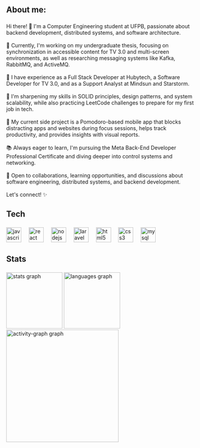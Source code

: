 <h2 align="left">About me:</h2>

###

<p align="left">Hi there! 👋 I'm a Computer Engineering student at UFPB, passionate about backend development, distributed systems, and software architecture.<br><br>🔹 Currently, I'm working on my undergraduate thesis, focusing on synchronization in accessible content for TV 3.0 and multi-screen environments, as well as researching messaging systems like Kafka, RabbitMQ, and ActiveMQ.<br><br>💼 I have experience as a Full Stack Developer at Hubytech, a Software Developer for TV 3.0, and as a Support Analyst at Mindsun and Starstorm.<br><br>📌 I'm sharpening my skills in SOLID principles, design patterns, and system scalability, while also practicing LeetCode challenges to prepare for my first job in tech.<br><br>📱 My current side project is a Pomodoro-based mobile app that blocks distracting apps and websites during focus sessions, helps track productivity, and provides insights with visual reports.<br><br>📚 Always eager to learn, I'm pursuing the Meta Back-End Developer Professional Certificate and diving deeper into control systems and networking.<br><br>🚀 Open to collaborations, learning opportunities, and discussions about software engineering, distributed systems, and backend development.<br><br>Let's connect! ✨</p>

###

<h2 align="left">Tech</h2>

###

<div align="left">
  <img src="https://cdn.jsdelivr.net/gh/devicons/devicon/icons/javascript/javascript-original.svg" height="40" alt="javascript logo"  />
  <img width="12" />
  <img src="https://cdn.jsdelivr.net/gh/devicons/devicon/icons/react/react-original.svg" height="40" alt="react logo"  />
  <img width="12" />
  <img src="https://cdn.jsdelivr.net/gh/devicons/devicon/icons/nodejs/nodejs-original.svg" height="40" alt="nodejs logo"  />
  <img width="12" />
  <img src="https://cdn.jsdelivr.net/gh/devicons/devicon/icons/laravel/laravel-original.svg" height="40" alt="laravel logo"  />
  <img width="12" />
  <img src="https://cdn.jsdelivr.net/gh/devicons/devicon/icons/html5/html5-original.svg" height="40" alt="html5 logo"  />
  <img width="12" />
  <img src="https://cdn.jsdelivr.net/gh/devicons/devicon/icons/css3/css3-original.svg" height="40" alt="css3 logo"  />
  <img width="12" />
  <img src="https://cdn.jsdelivr.net/gh/devicons/devicon/icons/mysql/mysql-original.svg" height="40" alt="mysql logo"  />
</div>

###

<h2 align="left">Stats</h2>

###

<div align="left">
  <img src="https://github-readme-stats.vercel.app/api?username=joisonsp&hide_title=false&hide_rank=false&show_icons=true&include_all_commits=true&count_private=true&disable_animations=false&theme=dracula&locale=en&hide_border=false&order=1" height="150" alt="stats graph"  />
  <img src="https://github-readme-stats.vercel.app/api/top-langs?username=joisonsp&locale=en&hide_title=false&layout=compact&card_width=320&langs_count=5&theme=dracula&hide_border=false&order=2" height="150" alt="languages graph"  />
  <img src="https://github-readme-activity-graph.vercel.app/graph?username=joisonsp&radius=16&theme=react&area=true&order=5" height="300" alt="activity-graph graph"  />
</div>

###
